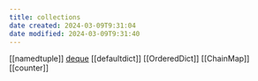 ```yaml
---
title: collections
date created: 2024-03-09T9:31:04
date modified: 2024-03-09T9:31:40
---
```


[[namedtuple]]
[deque](deque.md)
[[defaultdict]]
[[OrderedDict]]
[[ChainMap]]
[[counter]]
